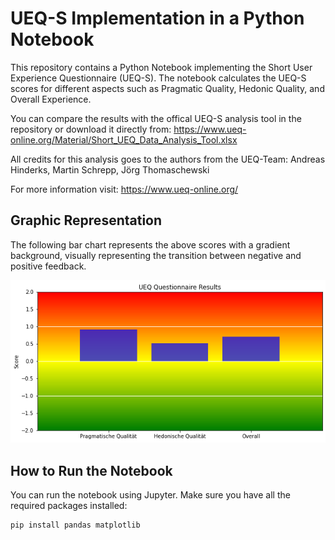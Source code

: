 # UEQ-S Implementation in a Python Notebook

This repository contains a Python Notebook implementing the Short User Experience Questionnaire (UEQ-S). The notebook calculates the UEQ-S scores for different aspects such as Pragmatic Quality, Hedonic Quality, and Overall Experience.

You can compare the results with the offical UEQ-S analysis tool in the repository or download it directly from:
https://www.ueq-online.org/Material/Short_UEQ_Data_Analysis_Tool.xlsx


All credits for this analysis goes to the authors from the UEQ-Team:
Andreas Hinderks, Martin Schrepp, Jörg Thomaschewski

For more information visit: https://www.ueq-online.org/

## Graphic Representation

The following bar chart represents the above scores with a gradient background, visually representing the transition between negative and positive feedback.

![UEQ-S Results](output.png)

## How to Run the Notebook

You can run the notebook using Jupyter. Make sure you have all the required packages installed:

```bash
pip install pandas matplotlib
